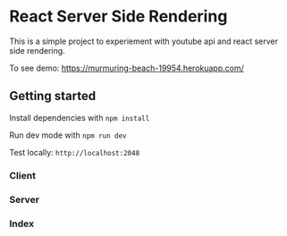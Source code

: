 # React Server Side Rendering

This is a simple project to experiement with youtube api and react server side rendering.

To see demo: https://murmuring-beach-19954.herokuapp.com/ 

## Getting started

Install dependencies with
```npm install```

Run dev mode with
```npm run dev```


Test locally: `http://localhost:2048` 



### Client  


### Server


### Index




